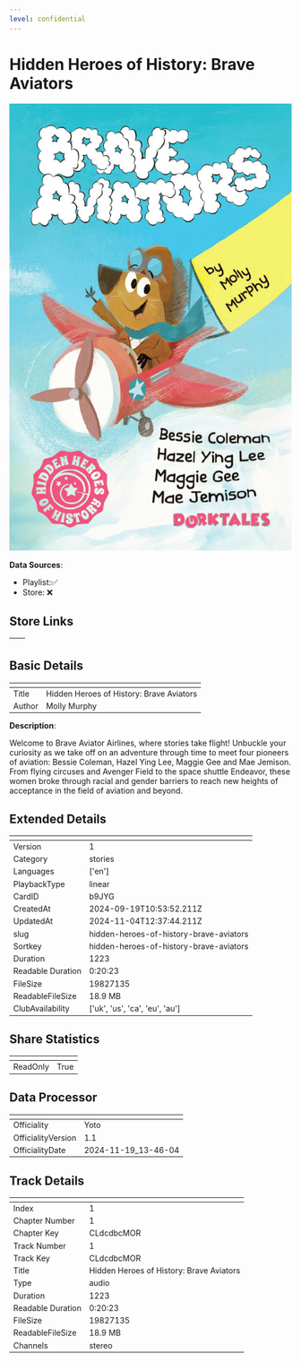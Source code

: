 ```yaml
---
level: confidential
---
```

# Hidden Heroes of History: Brave Aviators

![card_[b9JYG].png](../../img/cards/card_[b9JYG].png)

**Data Sources**: 

- Playlist:✅
- Store: ❌


## Store Links

| <!-- --> | <!-- --> |
| - | - |


## Basic Details

| <!-- --> | <!-- --> |
| - | - |
| Title | Hidden Heroes of History: Brave Aviators |
| Author | Molly Murphy |

**Description**:

Welcome to Brave Aviator Airlines, where stories take flight! Unbuckle your curiosity as we take off on an adventure through time to meet four pioneers of aviation: Bessie Coleman, Hazel Ying Lee, Maggie Gee and Mae Jemison. From flying circuses and Avenger Field to the space shuttle Endeavor, these women broke through racial and gender barriers to reach new heights of acceptance in the field of aviation and beyond.


## Extended Details

| <!-- --> | <!-- --> |
| - | - |
| Version | 1 |
| Category | stories |
| Languages | ['en'] |
| PlaybackType | linear |
| CardID | b9JYG |
| CreatedAt | 2024-09-19T10:53:52.211Z |
| UpdatedAt | 2024-11-04T12:37:44.211Z |
| slug | hidden-heroes-of-history-brave-aviators |
| Sortkey | hidden-heroes-of-history-brave-aviators |
| Duration | 1223 |
| Readable Duration | 0:20:23 |
| FileSize | 19827135 |
| ReadableFileSize | 18.9 MB |
| ClubAvailability | ['uk', 'us', 'ca', 'eu', 'au'] |


## Share Statistics

| <!-- --> | <!-- --> |
| - | - |
| ReadOnly | True |


## Data Processor

| <!-- --> | <!-- --> |
| - | - |
| Officiality | Yoto
| OfficialityVersion | 1.1
| OfficialityDate | 2024-11-19_13-46-04


## Track Details

| <!-- --> | <!-- --> |
| - | - |
| Index | 1 |
| Chapter Number | 1 |
| Chapter Key | CLdcdbcMOR |
| Track Number | 1 |
| Track Key | CLdcdbcMOR |
| Title | Hidden Heroes of History: Brave Aviators |
| Type | audio |
| Duration | 1223 |
| Readable Duration | 0:20:23 |
| FileSize | 19827135 |
| ReadableFileSize | 18.9 MB |
| Channels | stereo |

